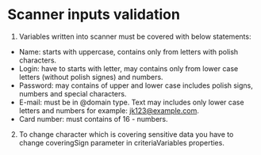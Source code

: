 # Scanner inputs validation
1. Variables written into scanner must be covered with below statements:
- Name: starts with uppercase, contains only from letters with polish characters.
- Login: have to starts with letter, may contains only from lower case letters (without polish signes) and numbers.
- Password: may contains of upper and lower case includes polish signs, numbers and special characters.
- E-mail: must be in <text>@domain type. Text may includes only lower case letters and numbers for example: jk123@example.com.
- Card number: must contains of 16 - numbers.
2. To change character which is covering sensitive data you have to change coveringSign parameter in criteriaVariables properties.
